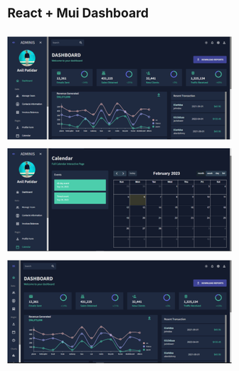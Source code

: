 # React + Mui Dashboard


<br>
<img src="./public/Capture.PNG" />
<br>

<br>
<img src="./public/Capture1.PNG" />
<br>

<br>
<img src="./public/Capture2.PNG" />
<br>




